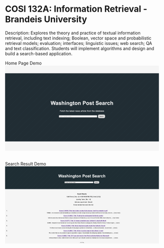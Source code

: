 # COSI 132A: Information Retrieval - Brandeis University
Description: Explores the theory and practice of textual information retrieval, including text indexing; Boolean, vector space and probabilistic retrieval models; evaluation; interfaces; linguistic issues; web search; QA and text classification. Students will implement algorithms and design and build a search-based application.
<br>

Home Page Demo
![Home Page Demo](https://github.com/xwanyue0221/COSI132A-Information-Retrieval/blob/main/img/home_page.png)<br>
<br>


Search Result Demo
![Home Page Demo](https://github.com/xwanyue0221/COSI132A-Information-Retrieval/blob/main/img/search_3.png)<br>
<br>

